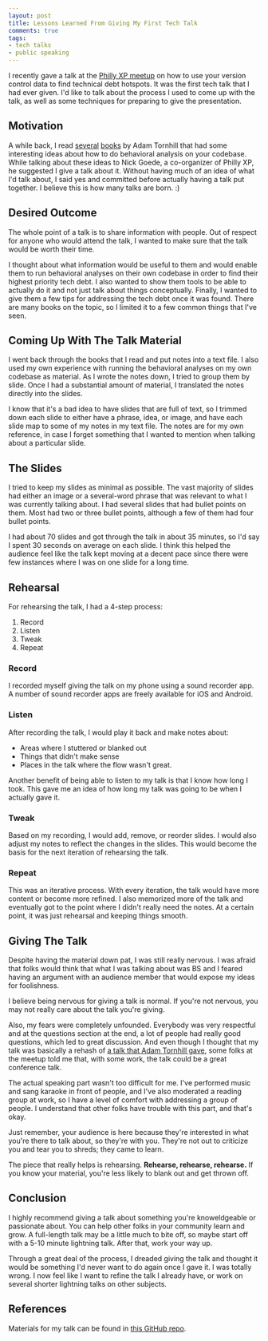 ```yaml
---
layout: post
title: Lessons Learned From Giving My First Tech Talk
comments: true
tags:
- tech talks
- public speaking
---
```


I recently gave a talk at the [Philly XP meetup](https://www.meetup.com/PhillyXP/) on how to use your version control data to find technical debt hotspots. It was the first tech talk that I had ever given. I'd like to talk about the process I used to come up with the talk, as well as some techniques for preparing to give the presentation.

## Motivation

A while back, I read [several](https://pragprog.com/book/atevol/software-design-x-rays) [books](https://pragprog.com/book/atcrime/your-code-as-a-crime-scene) by Adam Tornhill that had some interesting ideas about how to do behavioral analysis on your codebase. While talking about these ideas to Nick Goede, a co-organizer of Philly XP, he suggested I give a talk about it. Without having much of an idea of what I'd talk about, I said yes and committed before actually having a talk put together. I believe this is how many talks are born. :)

## Desired Outcome

The whole point of a talk is to share information with people. Out of respect for anyone who would attend the talk, I wanted to make sure that the talk would be worth their time.

I thought about what information would be useful to them and would enable them to run behavioral analyses on their own codebase in order to find their highest priority tech debt. I also wanted to show them tools to be able to actually do it and not just talk about things conceptually. Finally, I wanted to give them a few tips for addressing the tech debt once it was found. There are many books on the topic, so I limited it to a few common things that I've seen.

## Coming Up With The Talk Material

I went back through the books that I read and put notes into a text file. I also used my own experience with running the behavioral analyses on my own codebase as material. As I wrote the notes down, I tried to group them by slide. Once I had a substantial amount of material, I translated the notes directly into the slides.

I know that it's a bad idea to have slides that are full of text, so I trimmed down each slide to either have a phrase, idea, or image, and have each slide map to some of my notes in my text file. The notes are for my own reference, in case I forget something that I wanted to mention when talking about a particular slide.

## The Slides

I tried to keep my slides as minimal as possible. The vast majority of slides had either an image or a several-word phrase that was relevant to what I was currently talking about. I had several slides that had bullet points on them. Most had two or three bullet points, although a few of them had four bullet points.

I had about 70 slides and got through the talk in about 35 minutes, so I'd say I spent 30 seconds on average on each slide. I think this helped the audience feel like the talk kept moving at a decent pace since there were few instances where I was on one slide for a long time.

## Rehearsal

For rehearsing the talk, I had a 4-step process:

1. Record
2. Listen
3. Tweak
4. Repeat

### Record

I recorded myself giving the talk on my phone using a sound recorder app. A number of sound recorder apps are freely available for iOS and Android.

### Listen

After recording the talk, I would play it back and make notes about:

- Areas where I stuttered or blanked out
- Things that didn't make sense
- Places in the talk where the flow wasn't great.

Another benefit of being able to listen to my talk is that I know how long I took. This gave me an idea of how long my talk was going to be when I actually gave it.

### Tweak

Based on my recording, I would add, remove, or reorder slides. I would also adjust my notes to reflect the changes in the slides. This would become the basis for the next iteration of rehearsing the talk.

### Repeat

This was an iterative process. With every iteration, the talk would have more content or become more refined. I also memorized more of the talk and eventually got to the point where I didn't really need the notes. At a certain point, it was just rehearsal and keeping things smooth.

## Giving The Talk

Despite having the material down pat, I was still really nervous. I was afraid that folks would think that what I was talking about was BS and I feared having an argument with an audience member that would expose my ideas for foolishness.

I believe being nervous for giving a talk is normal. If you're not nervous, you may not really care about the talk you're giving.

Also, my fears were completely unfounded. Everybody was very respectful and at the questions section at the end, a lot of people had really good questions, which led to great discussion. And even though I thought that my talk was basically a rehash of [a talk that Adam Tornhill gave](https://www.youtube.com/watch?v=3G6PoBsDmMo), some folks at the meetup told me that, with some work, the talk could be a great conference talk.

The actual speaking part wasn't too difficult for me. I've performed music and sang karaoke in front of people, and I've also moderated a reading group at work, so I have a level of comfort with addressing a group of people. I understand that other folks have trouble with this part, and that's okay.

Just remember, your audience is here because they're interested in what you're there to talk about, so they're with you. They're not out to criticize you and tear you to shreds; they came to learn.

The piece that really helps is rehearsing. **Rehearse, rehearse, rehearse.** If you know your material, you're less likely to blank out and get thrown off.

## Conclusion

I highly recommend giving a talk about something you're knoweldgeable or passionate about. You can help other folks in your community learn and grow. A full-length talk may be a little much to bite off, so maybe start off with a 5-10 minute lightning talk. After that, work your way up.

Through a great deal of the process, I dreaded giving the talk and thought it would be something I'd never want to do again once I gave it. I was totally wrong. I now feel like I want to refine the talk I already have, or work on several shorter lightning talks on other subjects.

## References

Materials for my talk can be found in [this GitHub repo](https://github.com/chriszimmerman/identifying-tech-debt-hotspots).
